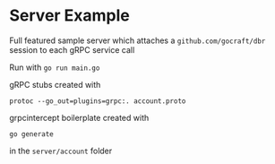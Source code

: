 Server Example
===========

Full featured sample server which attaches a `github.com/gocraft/dbr` session to each gRPC service call

Run with
`go run main.go`

gRPC stubs created with

`protoc --go_out=plugins=grpc:. account.proto`


grpcintercept boilerplate created with

`go generate`

in the `server/account` folder
